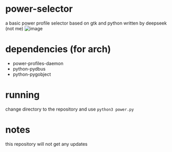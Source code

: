 # power-selector
a basic power profile selector based on gtk and python written by deepseek (not me)
![image](https://github.com/user-attachments/assets/cf104e4d-678f-4c9f-b491-193874f59696)
# dependencies (for arch)
- power-profiles-daemon
- python-pydbus
- python-pygobject
# running
change directory to the repository and use ```python3 power.py```
# notes
this repository will not get any updates 
